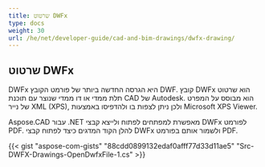 ```yaml
---
title: שרטוט DWFx
type: docs
weight: 30
url: /he/net/developer-guide/cad-and-bim-drawings/dwfx-drawing/
---
```


## **שרטוט DWFx**
DWFx היא הגרסה החדשה ביותר של פורמט הקובץ DWF. קובץ DWFx הוא שרטוט תלת ממדי או דו ממדי שנוצר עם תוכנת CAD של Autodesk. הוא מבוסס על המפרט של נייר XML (XPS), ולכן ניתן לצפות בו ולהדפיסו באמצעות Microsoft XPS Viewer.

Aspose.CAD עבור .NET מאפשרת למפתחים לפתוח ולייצא קבצי DWFx לפורמט PDF. להלן הקוד המדגים כיצד לפתוח קבצי DWFx ולשמור אותם בפורמט PDF.

{{< gist "aspose-com-gists" "88cdd0899132edaf0afff77d33d11ae5" "Src-DWFX-Drawings-OpenDwfxFile-1.cs" >}}

